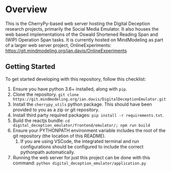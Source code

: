 # Overview

This is the CherryPy-based web server hosting the Digital Deception research projects, primarily the Social Media Emulator.
It also houses the web based implementations of the Oswald Shortened Reading Span and (WIP) Operation Span tasks.
It is currently hosted on MindModeling as part of a larger web server project, OnlineExperiments: https://git.mindmodeling.org/ian.davis/OnlineExperiments

## Getting Started

To get started developing with this repository, follow this checklist:

1. Ensure you have python 3.6+ installed, along with `pip`.
1. Clone the repository. `git clone https://git.mindmodeling.org/ian.davis/DigitalDeceptionEmulator.git`
1. Install the `cherrypy_utils` python package. This should have been provided to you as a zip or git repository.
1. Install third party required packages: `pip install -r requirements.txt`.
1. Build the reactjs bundle: `cd digital_deception_emulator/frontend/emulator/; npm run build`
1. Ensure your PYTHONPATH environment variable includes the root of the git repository (the location of this README).
    1. If you are using VSCode, the integrated terminal and run configurations should be configured to include the correct pythonpath automatically.
1. Running the web server for just this project can be done with this command: `python digital_deception_emulator/application.py`

